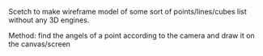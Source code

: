 Scetch to make wireframe model of some sort of points/lines/cubes list without any 3D engines.

Method: find the angels of a point according to the camera and draw it on the canvas/screen

